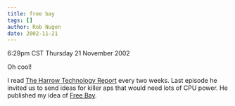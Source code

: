 ```yaml
---
title: free bay
tags: []
author: Rob Nugen
date: 2002-11-21
---
```


<p class=date>6:29pm CST Thursday 21 November 2002</p>

<p>Oh cool!</p>

<p>I read <a href="https://www.theharrowgroup.com">The Harrow
Technology Report</a> every two weeks.  Last episode he invited us to
send ideas for killer aps that would need lots of CPU power.  He
published my idea of <a
href="https://www.theharrowgroup.com/articles/20021118/YourKillerApps.htm#_Toc25131053">Free
Bay</a>.</p>
